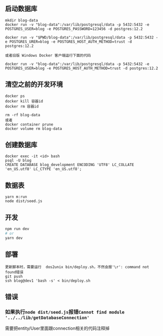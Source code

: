 ## 启动数据库
```
mkdir blog-data
docker run -v "blog-data":/var/lib/postgresql/data -p 5432:5432 -e POSTGRES_USER=blog -e POSTGRES_PASSWORD=123456 -d postgres:12.2

docker run -v "$PWD/blog-data":/var/lib/postgresql/data -p 5432:5432 -e POSTGRES_URER=blog -e POSTGRES_HOST_AUTH_METHOD=trust -d postgres:12.2

或者旧版 Windows Docker 客户端运行下面的代码

docker run -v "blog-data":/var/lib/postgresql/data -p 5432:5432 -e POSTGRES_USER=blog -e POSTGRES_HOST_AUTH_METHOD=trust -d postgres:12.2

```

## 清空之前的开发环境
```
docker ps
docker kill 容器id
docker rm 容器id

rm -rf blog-data
或者
docker container prune 
docker volume rm blog-data
```

## 创建数据库
```
docker exec -it <id> bash
psql -U blog 
CREATE DATABASE blog_development ENCODING 'UTF8' LC_COLLATE 'en_US.utf8' LC_CTYPE 'en_US.utf8';

```

## 数据表
```
yarn m:run
node dist/seed.js
```

## 开发


```bash
npm run dev
# or
yarn dev
```

## 部署
```
更新脚本时，需要运行  dos2unix bin/deploy.sh，不然会报'\r': command not found错误
git push
ssh blog@dev1 'bash -s' < bin/deploy.sh
```

## 错误
### 如果执行`node dist/seed.js`报错`Cannot find module '../../lib/getDatabaseConnection'`
需要把entity/User里面跟connection相关的代码注释掉
